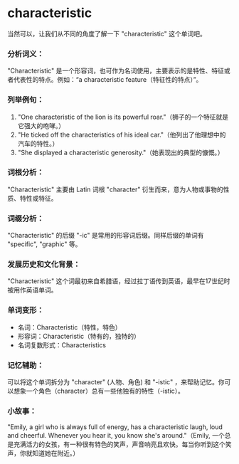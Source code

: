 # characteristic

当然可以，让我们从不同的角度了解一下 "characteristic" 这个单词吧。

  

### 分析词义：

  

"Characteristic" 是一个形容词，也可作为名词使用，主要表示的是特性、特征或者代表性的特点。例如：“a characteristic feature（特征性的特点）”。

  

### 列举例句：

  

1.  "One characteristic of the lion is its powerful roar."（狮子的一个特征就是它强大的咆哮。）
2.  "He ticked off the characteristics of his ideal car."（他列出了他理想中的汽车的特性。）
3.  "She displayed a characteristic generosity."（她表现出的典型的慷慨。）

  

### 词根分析：

  

"Characteristic" 主要由 Latin 词根 "character" 衍生而来，意为人物或事物的性质、特性或特征。

  

### 词缀分析：

  

"Characteristic" 的后缀 "-ic" 是常用的形容词后缀。同样后缀的单词有 "specific", "graphic" 等。

  

### 发展历史和文化背景：

  

"Characteristic" 这个词最初来自希腊语，经过拉丁语传到英语，最早在17世纪时被用作英语单词。

  

### 单词变形：

  

*   名词：Characteristic（特性，特色）
*   形容词：Characteristic（特有的，独特的）
*   名词复数形式：Characteristics

  

### 记忆辅助：

  

可以将这个单词拆分为 "character" (人物、角色) 和 "-istic" ，来帮助记忆。你可以想象一个角色（character）总有一些他独有的特性（-istic）。

  

### 小故事：

  

"Emily, a girl who is always full of energy, has a characteristic laugh, loud and cheerful. Whenever you hear it, you know she's around."（Emily, 一个总是充满活力的女孩，有一种很有特色的笑声，声音响亮且欢快。每当你听到这个笑声，你就知道她在附近。）
